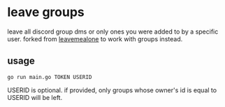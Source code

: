 # leave groups

leave all discord group dms or only ones you were added to by a specific user. forked from [leavemealone](https://github.com/diamondburned/leavemealone) to work with groups instead.

## usage

`go run main.go TOKEN USERID`

USERID is optional. if provided, only groups whose owner's id is equal to USERID will be left.
